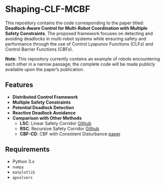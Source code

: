 # Shaping-CLF-MCBF

This repository contains the code corresponding to the paper titled: **Deadlock-Aware Control for Multi-Robot Coordination with Multiple Safety Constraints**. The proposed framework focuses on detecting and avoiding deadlocks in multi-robot systems while ensuring safety and performance through the use of Control Lyapunov Functions (CLFs) and Control Barrier Functions (CBFs).

**Note**: This repository currently contains an example of robots encountering each other in a narrow passage; the complete code will be made publicly available upon the paper’s publication.

## Features
- **Distributed Control Framework**
- **Multiple Safety Constraints**
- **Potential Deadlock Detection**
- **Reactive Deadlock Avoidance**
- **Comparison with Other Methods**
  - **LSC**: Linear Safety Corridor [Github](https://github.com/qwerty35/lsc_dr_planner)
  - **RSC**: Recursive Safety Corridor [Github](https://github.com/PKU-MACDLab/IMPC-OB)
  - **CBF-CD**: CBF with Consistent Disturbance [paper](https://ieeexplore.ieee.org/document/7857061)

## Requirements
- Python 3.x
- `numpy`
- `matplotlib`
- `qpsolvers`
